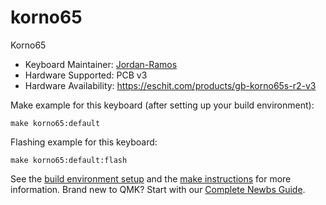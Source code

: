 # korno65

Korno65

* Keyboard Maintainer: [Jordan-Ramos](https://github.com/Jordan_Ramos)
* Hardware Supported: PCB v3
* Hardware Availability: https://eschit.com/products/gb-korno65s-r2-v3

Make example for this keyboard (after setting up your build environment):

    make korno65:default

Flashing example for this keyboard:

    make korno65:default:flash

See the [build environment setup](https://docs.qmk.fm/#/getting_started_build_tools) and the [make instructions](https://docs.qmk.fm/#/getting_started_make_guide) for more information. Brand new to QMK? Start with our [Complete Newbs Guide](https://docs.qmk.fm/#/newbs).
